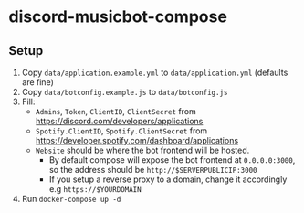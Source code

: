 # discord-musicbot-compose

## Setup

1. Copy `data/application.example.yml` to `data/application.yml` (defaults are fine)
2. Copy `data/botconfig.example.js` to `data/botconfig.js`
3. Fill:
    - `Admins`, `Token`, `ClientID`, `ClientSecret` from https://discord.com/developers/applications
    - `Spotify.ClientID`, `Spotify.ClientSecret` from https://developer.spotify.com/dashboard/applications
    - `Website` should be where the bot frontend will be hosted.
        - By default compose will expose the bot frontend at `0.0.0.0:3000`, so the address should be `http://$SERVERPUBLICIP:3000`
        - If you setup a reverse proxy to a domain, change it accordingly e.g `https://$YOURDOMAIN`
4. Run `docker-compose up -d`